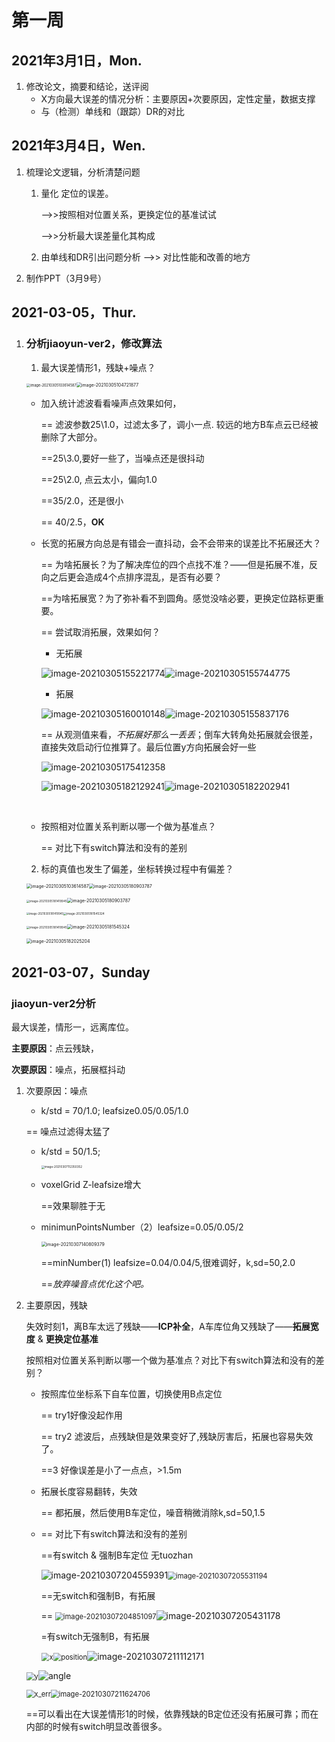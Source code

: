 # 第一周

## 2021年3月1日，Mon.

1. 修改论文，摘要和结论，送评阅
   - X方向最大误差的情况分析：主要原因+次要原因，定性定量，数据支撑
   - 与（检测）单线和（跟踪）DR的对比

## 2021年3月4日，Wen.

1. 梳理论文逻辑，分析清楚问题

   1. 量化 定位的误差。

      -->>按照相对位置关系，更换定位的基准试试

      -->>分析最大误差量化其构成

   2. 由单线和DR引出问题分析 -->> 对比性能和改善的地方

2. 制作PPT（3月9号）



## 2021-03-05，Thur.

1. ### 分析jiaoyun-ver2，修改算法

   1. 最大误差情形1，残缺+噪点？

   <img src="202103备忘录/image-20210305103614587.png" alt="image-20210305103614587" style="zoom:40%;" /><img src="202103备忘录/image-20210305104721877.png" alt="image-20210305104721877" style="zoom:50%;" />

   - 加入统计滤波看看噪声点效果如何，

     == 滤波参数25\1.0，过滤太多了，调小一点. 较远的地方B车点云已经被删除了大部分。

     ==25\3.0,要好一些了，当噪点还是很抖动

     ==25\2.0, 点云太小，偏向1.0

     ==35/2.0，还是很小

     == 40/2.5，**OK**

   - 长宽的拓展方向总是有错会一直抖动，会不会带来的误差比不拓展还大？

     == 为啥拓展长？为了解决库位的四个点找不准？——但是拓展不准，反向之后更会造成4个点排序混乱，是否有必要？

     ==为啥拓展宽？为了弥补看不到圆角。感觉没啥必要，更换定位路标更重要。

     == 尝试取消拓展，效果如何？

     - 无拓展

     <img src="202103备忘录/image-20210305155221774.png" alt="image-20210305155221774" style="zoom:%;" />![image-20210305155744775](202103备忘录/image-20210305155744775.png)

     - 拓展

     

     ![image-20210305160010148](202103备忘录/image-20210305160010148.png)![image-20210305155837176](202103备忘录/image-20210305155837176.png)

     == 从观测值来看，*不拓展好那么一丢丢*；倒车大转角处拓展就会很差，直接失效启动行位推算了。最后位置y方向拓展会好一些

     ![image-20210305175412358](202103备忘录/image-20210305175412358.png)

     <img src="202103备忘录/image-20210305182129241.png" alt="image-20210305182129241" style="zoom:;" />![image-20210305182202941](202103备忘录/image-20210305182202941.png)

     ​                                                           

     

     

   - 按照相对位置关系判断以哪一个做为基准点？

     == 对比下有switch算法和没有的差别

   

   2. 标的真值也发生了偏差，坐标转换过程中有偏差？

   <img src="202103备忘录/image-20210305103614587.png" alt="image-20210305103614587" style="zoom: 50%;" /><img src="202103备忘录/image-20210305180903787.png" alt="image-20210305180903787" style="zoom:50%;" />

   <img src="202103备忘录/image-20210305181419945.png" alt="image-20210305181419945" style="zoom:33%;" /><img src="202103备忘录/image-20210305180903787.png" alt="image-20210305180903787" style="zoom:50%;" />

   <img src="202103备忘录/image-20210305181419945.png" alt="image-20210305181419945" style="zoom:30%;" /><img src="202103备忘录/image-20210305181545324.png" alt="image-20210305181545324" style="zoom: 33%;" />

   <img src="202103备忘录/image-20210305181419945.png" alt="image-20210305181419945" style="zoom: 33%;" /><img src="202103备忘录/image-20210305181545324.png" alt="image-20210305181545324" style="zoom:50%;" />

   

   <img src="202103备忘录/image-20210305182025204.png" alt="image-20210305182025204" style="zoom:50%;" />

   

## 2021-03-07，Sunday

### jiaoyun-ver2分析

最大误差，情形一，远离库位。

**主要原因**：点云残缺，

**次要原因**：噪点，拓展框抖动

1. 次要原因：噪点

   - k/std = 70/1.0;  leafsize0.05/0.05/1.0

   == 噪点过滤得太猛了

   - k/std = 50/1.5; 

     <img src="202103备忘录/image-20210307112350352.png" alt="image-20210307112350352" style="zoom:33%;" />

   - voxelGrid Z-leafsize增大 

     ==效果聊胜于无

   - minimunPointsNumber（2）leafsize=0.05/0.05/2

     <img src="202103备忘录/image-20210307140809379.png" alt="image-20210307140809379" style="zoom:50%;" />

     ==minNumber(1) leafsize=0.04/0.04/5,很难调好，k,sd=50,2.0

     ==*放弃噪音点优化这个吧。*

2. 主要原因，残缺

   失效时刻1，离B车太远了残缺——**ICP补全**，A车库位角又残缺了——**拓展宽度** & **更换定位基准**

   按照相对位置关系判断以哪一个做为基准点？对比下有switch算法和没有的差别？

   - 按照库位坐标系下自车位置，切换使用B点定位

     == try1好像没起作用

     == try2 滤波后，点残缺但是效果变好了,残缺厉害后，拓展也容易失效了。

     ==3 好像误差是小了一点点，>1.5m

   - 拓展长度容易翻转，失效

     == 都拓展，然后使用B车定位，噪音稍微消除k,sd=50,1.5

   

   - == 对比下有switch算法和没有的差别

     ==有switch & 强制B车定位 无tuozhan

     ![image-20210307204559391](202103备忘录/image-20210307204559391.png)<img src="202103备忘录/image-20210307205531194.png" alt="image-20210307205531194" style="zoom:80%;" />

     ==无switch和强制B，有拓展

     == <img src="202103备忘录/image-20210307204851097.png" alt="image-20210307204851097" style="zoom:80%;" />![image-20210307205431178](202103备忘录/image-20210307205431178.png)

     =有switch无强制B，有拓展

     <img src="202103备忘录/x.svg" alt="x" style="zoom:80%;" /><img src="202103备忘录/position.svg" alt="position" style="zoom:80%;" />![image-20210307211112171](202103备忘录/image-20210307211112171.png)

     

   <img src="202103备忘录/y.svg" alt="y" style="zoom:80%;" />![angle](202103备忘录/angle.svg)

   <img src="202103备忘录/x_err.svg" alt="x_err" style="zoom:80%;" /><img src="202103备忘录/image-20210307211624706.png" alt="image-20210307211624706" style="zoom:80%;" />

   ==可以看出在大误差情形1的时候，依靠残缺的B定位还没有拓展可靠；而在内部的时候有switch明显改善很多。
